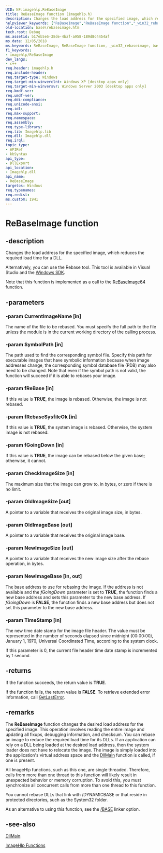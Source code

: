 ```yaml
---
UID: NF:imagehlp.ReBaseImage
title: ReBaseImage function (imagehlp.h)
description: Changes the load address for the specified image, which reduces the required load time for a DLL.helpviewer_keywords: ["ReBaseImage","ReBaseImage function","_win32_rebaseimage","base.rebaseimage","imagehlp/ReBaseImage"]
old-location: base\rebaseimage.htm
tech.root: Debug
ms.assetid: b17eb5e6-38de-4baf-a958-189d8c4454af
ms.date: 12/05/2018
ms.keywords: ReBaseImage, ReBaseImage function, _win32_rebaseimage, base.rebaseimage, imagehlp/ReBaseImage
f1_keywords:
- imagehlp/ReBaseImage
dev_langs:
- c++
req.header: imagehlp.h
req.include-header: 
req.target-type: Windows
req.target-min-winverclnt: Windows XP [desktop apps only]
req.target-min-winversvr: Windows Server 2003 [desktop apps only]
req.kmdf-ver: 
req.umdf-ver: 
req.ddi-compliance: 
req.unicode-ansi: 
req.idl: 
req.max-support: 
req.namespace: 
req.assembly: 
req.type-library: 
req.lib: Imagehlp.lib
req.dll: Imagehlp.dll
req.irql: 
topic_type:
- APIRef
- kbSyntax
api_type:
- DllExport
api_location:
- Imagehlp.dll
api_name:
- ReBaseImage
targetos: Windows
req.typenames: 
req.redist: 
ms.custom: 19H1
---
```


# ReBaseImage function


## -description


Changes the load address for the specified image, which reduces the required load time for a DLL.

Alternatively, you can use the 
Rebase tool. This tool is available in Visual Studio and the <a href="https://msdn.microsoft.com/windowsserver/bb980924.aspx">Windows SDK</a>.

Note that this function is implemented as a call to the 
<a href="https://docs.microsoft.com/windows/desktop/api/imagehlp/nf-imagehlp-rebaseimage64">ReBaseImage64</a> function.


## -parameters




### -param CurrentImageName [in]

The name of the file to be rebased. You must specify the full path to the file unless the module is in the current working directory of the calling process.


### -param SymbolPath [in]

The path used to find the corresponding symbol file. Specify this path for executable images that have symbolic information because when image addresses change, the corresponding symbol database file (PDB) may also need to be changed.    Note that even if the symbol path is not valid, the function will succeed if it is able to rebases your image.


### -param fReBase [in]

If this value is <b>TRUE</b>, the image is rebased. Otherwise, the image is not rebased.


### -param fRebaseSysfileOk [in]

If this value is <b>TRUE</b>, the system image is rebased. Otherwise, the system image is not rebased.


### -param fGoingDown [in]

If this value is <b>TRUE</b>, the image can be rebased below the given base; otherwise, it cannot.


### -param CheckImageSize [in]

The maximum size that the image can grow to, in bytes, or zero if there is no limit.


### -param OldImageSize [out]

A pointer to a variable that receives the original image size, in bytes.


### -param OldImageBase [out]

A pointer to a variable that receives the original image base.


### -param NewImageSize [out]

A pointer to a variable that receives the new image size after the rebase operation, in bytes.


### -param NewImageBase [in, out]

The base address to use for rebasing the image. If the address is not available and the <i>fGoingDown</i> parameter is set to <b>TRUE</b>, the function finds a new base address and sets this parameter to the new base address. If <i>fGoingDown</i> is <b>FALSE</b>, the function finds a new base address but does not set this parameter to the new base address.


### -param TimeStamp [in]

The new time date stamp for the image file header. The value must be represented in the number of seconds elapsed since midnight (00:00:00), January 1, 1970, Universal Coordinated Time, according to the system clock.

If this parameter is 0, the current file header time date stamp is incremented by 1 second.


## -returns



If the function succeeds, the return value is <b>TRUE</b>.

If the function fails, the return value is <b>FALSE</b>. To retrieve extended error information, call 
<a href="https://docs.microsoft.com/windows/desktop/api/errhandlingapi/nf-errhandlingapi-getlasterror">GetLastError</a>.




## -remarks



The 
<b>ReBaseImage</b> function changes the desired load address for the specified image. This operation involves reading the entire image and updating all fixups, debugging information, and checksum. You can rebase an image to reduce the required load time for its DLLs. If an application can rely on a DLL being loaded at the desired load address, then the system loader does not have to relocate the image. The image is simply loaded into the application's virtual address space and the 
<a href="https://docs.microsoft.com/windows/desktop/Dlls/dllmain">DllMain</a> function is called, if one is present.

All ImageHlp functions, such as this one, are single threaded. Therefore, calls from more than one thread to this function will likely result in unexpected behavior or memory corruption. To avoid this, you must synchronize all concurrent calls from more than one thread to this function.

You cannot rebase DLLs that link with /DYNAMICBASE or that reside in protected directories, such as the System32 folder.

As an alternative to using this function, see the <a href="https://msdn.microsoft.com/library/f7f5138s.aspx">/BASE</a> linker option.




## -see-also




<a href="https://docs.microsoft.com/windows/desktop/Dlls/dllmain">DllMain</a>



<a href="https://docs.microsoft.com/windows/desktop/Debug/imagehlp-functions">ImageHlp Functions</a>
 

 

